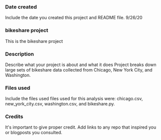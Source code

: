 ### Date created
Include the date you created this project and README file.
9/26/20

### bikeshare project
This is the bikeshare project


### Description
Describe what your project is about and what it does
Project breaks down large sets of bikeshare data collected from Chicago, New York City, and Washington.

### Files used
Include the files used
files used for this analysis were: chicago.csv, new_york_city.csv, washington.csv, and bikeshare.py.

### Credits
It's important to give proper credit. Add links to any repo that inspired you or blogposts you consulted.


